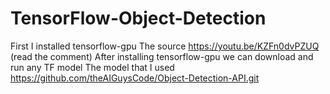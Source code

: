 # TensorFlow-Object-Detection
First I installed tensorflow-gpu 
The source  https://youtu.be/KZFn0dvPZUQ  (read the comment)
After installing tensorflow-gpu we can download and run any TF model 
The model that I used https://github.com/theAIGuysCode/Object-Detection-API.git

